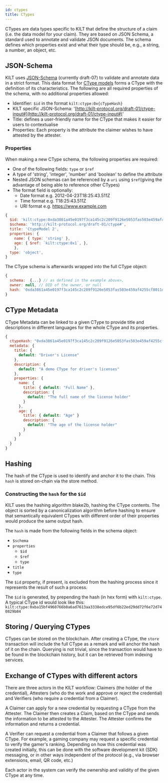 ```yaml
---
id: ctypes
title: CTypes
---
```


CTypes are data types specific to KILT that define the structure of a claim (i.e. the data model for your claim). They are based on JSON Schema, a standard used to annotate and validate JSON documents. The schema defines which properties exist and what their type should be, e.g., a string, a number, an object, etc.

## JSON-Schema

KILT uses [JSON-Schema](https://json-schema.org/) (currently draft-07) to validate and annotate data in a strict format. This data format for [CType models](https://github.com/KILTprotocol/sdk-js/blob/develop/packages/core/src/ctype/CTypeSchema.ts) forms a CType with the definition of its characteristics. The following are all required properties of the schema, with no additional properties allowed:

- Identifier: `$id` in the format `kilt:ctype:0x{cTypeHash}`
- KILT specific JSON-Schema: '[http://kilt-protocol.org/draft-01/ctype-input#](http://kilt-protocol.org/draft-01/ctype-input#)'
- Title: defines a user-friendly name for the CType that makes it easier for users to contextualise
- Properties: Each property is the attribute the claimer wishes to have attested by the attester.

### Properties

When making a new CType schema, the following properties are required:

- One of the following fields: `type` or `$ref`
- A type of 'string', 'integer', 'number' and 'boolean' to define the attribute
- Nested JSON schemas can be referenced by a `uri` using `$ref`(giving the advantage of being able to reference other CTypes)
- The format field is optionally:
  - Date format e.g. 2012-04-23T18:25:43.511Z
  - Time format e.g. T18:25:43.511Z
  - URI format e.g. https://www.example.com

```js title="CType schema example"
{
  $id: 'kilt:ctype:0xda3861a45e0197f3ca145c2c209f9126e5053fas503e459af4255cf8011d51010',
  $schema: 'http://kilt-protocol.org/draft-01/ctype#',
  title: 'CtypeModel 2',
  properties: {
    name: { type: 'string' },
    age: { $ref: `kilt:ctype:0x1`, },
    },
  type: 'object',
}
```

The CType schema is afterwards wrapped into the full CType object:

```js title="CType example"
{
  schema:  {...} // as defined in the example above>,
  owner: null, // DID of the owner, or null
  hash: '0xda3861a45e0197f3ca145c2c209f9126e5053fas503e459af4255cf8011d51010' // For looking up on-chain
}
```

## CType Metadata

CType Metadata can be linked to a given CType to provide title and descriptions in different languages for the whole CType and its properties.

```js
{
  ctypeHash: "0xda3861a45e0197f3ca145c2c209f9126e5053fas503e459af4255cf8011d51010",
  metadata: {
    title: {
      default: "Driver's License"
    },
    description: {
      default: "A demo CType for driver's licenses"
    },
    properties: {
      name: {
        title: { default: "Full Name" },
        description: {
          default: "The full name of the license holder"
        }
      },
      age: {
        title: { default: "Age" }
        description: {
          default: "The age of the license holder"
        }
      }
    }
  }
}
```

## Hashing

The hash of the CType is used to identify and anchor it to the chain. This `hash` is stored on-chain via the store method.

### Constructing the `hash` for the `$id`

KILT uses the hashing algorithm blake2b, hashing the CType contents. The object is sorted by a canonicalization algorithm before hashing to ensure that semantically equivalent CTypes with different order of their properties would produce the same output hash.

The `hash` is made from the following fields in the schema object:

- `$schema`
- `properties`
  - `$id`
  - `$ref`
  - `type`
- `title`
- `type`

The `$id` property, if present, is excluded from the hashing process since it represents the result of such a process.

The `$id` is generated, by prepending the hash (in hex form) with `kilt:ctype`. A typical CType id would look like this: `kilt:ctype:0xba15bf4960766b0a6ad7613aa3338edce95df6b22ed29dd72f6e72d740829b84`

## Storing / Querying CTypes

CTypes can be stored on the blockchain. After creating a CType, the `store` transaction will include the full CType as a remark and will anchor the hash of it on the chain. Querying is not trivial, since the transaction would have to be found in the blockchain history, but it can be retrieved from indexing services.

## Exchange of CTypes with different actors

There are three actors in the KILT workflow: Claimers (the holder of the credential), Attesters (who do the work and approve or reject the credential) and Verifiers (who require a credential from a Claimer).

A Claimer can apply for a new credential by requesting a CType from the Attester. The Claimer then creates a Claim, based on the CType and sends the information to be attested to the Attester. The Attester confirms the information and returns a credential.

A Verifier can request a credential from a Claimer that follows a given CType. For example, a gaming company may request a specific credential to verify the gamer's ranking. Depending on how this credential was created initially, this can be done with the software development kit (SDK) messaging, or in other ways independent of the protocol (e.g., via browser extensions, email, QR code, etc.)

Each actor in the system can verify the ownership and validity of the given CType at any time.
